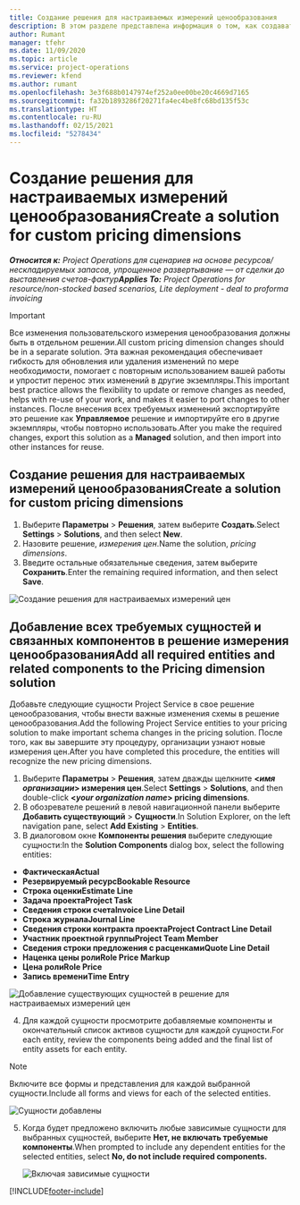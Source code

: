 ```yaml
---
title: Создание решения для настраиваемых измерений ценообразования
description: В этом разделе представлена информация о том, как создавать решения для настраиваемых измерений цен.
author: Rumant
manager: tfehr
ms.date: 11/09/2020
ms.topic: article
ms.service: project-operations
ms.reviewer: kfend
ms.author: rumant
ms.openlocfilehash: 3e3f688b0147974ef252a0ee00be20c4669d7165
ms.sourcegitcommit: fa32b1893286f20271fa4ec4be8fc68bd135f53c
ms.translationtype: HT
ms.contentlocale: ru-RU
ms.lasthandoff: 02/15/2021
ms.locfileid: "5278434"
---
```

# <a name="create-a-solution-for-custom-pricing-dimensions"></a><span data-ttu-id="28b28-103">Создание решения для настраиваемых измерений ценообразования</span><span class="sxs-lookup"><span data-stu-id="28b28-103">Create a solution for custom pricing dimensions</span></span>

 <span data-ttu-id="28b28-104">_**Относится к:** Project Operations для сценариев на основе ресурсов/нескладируемых запасов, упрощенное развертывание — от сделки до выставления счетов-фактур_</span><span class="sxs-lookup"><span data-stu-id="28b28-104">_**Applies To:** Project Operations for resource/non-stocked based scenarios, Lite deployment - deal to proforma invoicing_</span></span> 

>[!IMPORTANT]
><span data-ttu-id="28b28-105">Все изменения пользовательского измерения ценообразования должны быть в отдельном решении.</span><span class="sxs-lookup"><span data-stu-id="28b28-105">All custom pricing dimension changes should be in a separate solution.</span></span> <span data-ttu-id="28b28-106">Эта важная рекомендация обеспечивает гибкость для обновления или удаления изменений по мере необходимости, помогает с повторным использованием вашей работы и упростит перенос этих изменений в другие экземпляры.</span><span class="sxs-lookup"><span data-stu-id="28b28-106">This important best practice allows the flexibility to update or remove changes as needed, helps with re-use of your work, and makes it easier to port changes to other instances.</span></span> <span data-ttu-id="28b28-107">После внесения всех требуемых изменений экспортируйте это решение как **Управляемое** решение и импортируйте его в другие экземпляры, чтобы повторно использовать.</span><span class="sxs-lookup"><span data-stu-id="28b28-107">After you make the required changes, export this solution as a **Managed** solution, and then import into other instances for reuse.</span></span>

## <a name="create-a-solution-for-custom-pricing-dimensions"></a><span data-ttu-id="28b28-108">Создание решения для настраиваемых измерений ценообразования</span><span class="sxs-lookup"><span data-stu-id="28b28-108">Create a solution for custom pricing dimensions</span></span>

1.  <span data-ttu-id="28b28-109">Выберите **Параметры** > **Решения**, затем выберите **Создать**.</span><span class="sxs-lookup"><span data-stu-id="28b28-109">Select **Settings** > **Solutions**, and then select **New**.</span></span>
2.  <span data-ttu-id="28b28-110">Назовите решение, *<your organization name> измерения цен*.</span><span class="sxs-lookup"><span data-stu-id="28b28-110">Name the solution, *<your organization name> pricing dimensions*.</span></span>
3. <span data-ttu-id="28b28-111">Введите остальные обязательные сведения, затем выберите **Сохранить**.</span><span class="sxs-lookup"><span data-stu-id="28b28-111">Enter the remaining required information, and then select **Save**.</span></span>

  ![Создание решения для настраиваемых измерений цен](./media/Creation-of-custom-pricing-dimension-solution.png)
 
## <a name="add-all-required-entities-and-related-components-to-the-pricing-dimension-solution"></a><span data-ttu-id="28b28-113">Добавление всех требуемых сущностей и связанных компонентов в решение измерения ценообразования</span><span class="sxs-lookup"><span data-stu-id="28b28-113">Add all required entities and related components to the Pricing dimension solution</span></span>

<span data-ttu-id="28b28-114">Добавьте следующие сущности Project Service в свое решение ценообразования, чтобы внести важные изменения схемы в решение ценообразования.</span><span class="sxs-lookup"><span data-stu-id="28b28-114">Add the following Project Service entities to your pricing solution to make important schema changes in the pricing solution.</span></span> <span data-ttu-id="28b28-115">После того, как вы завершите эту процедуру, организации узнают новые измерения цен.</span><span class="sxs-lookup"><span data-stu-id="28b28-115">After you have completed this procedure, the entities will recognize the new pricing dimensions.</span></span>

1.  <span data-ttu-id="28b28-116">Выберите **Параметры** > **Решения**, затем дважды щелкните **<*имя организации*> измерения цен**.</span><span class="sxs-lookup"><span data-stu-id="28b28-116">Select **Settings** > **Solutions**, and then double-click **<*your organization name*> pricing dimensions**.</span></span>
2.  <span data-ttu-id="28b28-117">В обозревателе решений в левой навигационной панели выберите **Добавить существующий** > **Сущности**.</span><span class="sxs-lookup"><span data-stu-id="28b28-117">In Solution Explorer, on the left navigation pane, select **Add Existing** > **Entities**.</span></span>
3.  <span data-ttu-id="28b28-118">В диалоговом окне **Компоненты решения** выберите следующие сущности:</span><span class="sxs-lookup"><span data-stu-id="28b28-118">In the **Solution Components** dialog box, select the following entities:</span></span>
 
   - <span data-ttu-id="28b28-119">**Фактическая**</span><span class="sxs-lookup"><span data-stu-id="28b28-119">**Actual**</span></span>
   - <span data-ttu-id="28b28-120">**Резервируемый ресурс**</span><span class="sxs-lookup"><span data-stu-id="28b28-120">**Bookable Resource**</span></span>
   - <span data-ttu-id="28b28-121">**Строка оценки**</span><span class="sxs-lookup"><span data-stu-id="28b28-121">**Estimate Line**</span></span>
   - <span data-ttu-id="28b28-122">**Задача проекта**</span><span class="sxs-lookup"><span data-stu-id="28b28-122">**Project Task**</span></span>
   - <span data-ttu-id="28b28-123">**Сведения строки счета**</span><span class="sxs-lookup"><span data-stu-id="28b28-123">**Invoice Line Detail**</span></span>
   - <span data-ttu-id="28b28-124">**Строка журнала**</span><span class="sxs-lookup"><span data-stu-id="28b28-124">**Journal Line**</span></span>
   - <span data-ttu-id="28b28-125">**Сведения строки контракта проекта**</span><span class="sxs-lookup"><span data-stu-id="28b28-125">**Project Contract Line Detail**</span></span>
   - <span data-ttu-id="28b28-126">**Участник проектной группы**</span><span class="sxs-lookup"><span data-stu-id="28b28-126">**Project Team Member**</span></span>
   - <span data-ttu-id="28b28-127">**Сведения строки предложения с расценками**</span><span class="sxs-lookup"><span data-stu-id="28b28-127">**Quote Line Detail**</span></span>
   - <span data-ttu-id="28b28-128">**Наценка цены роли**</span><span class="sxs-lookup"><span data-stu-id="28b28-128">**Role Price Markup**</span></span>
   - <span data-ttu-id="28b28-129">**Цена роли**</span><span class="sxs-lookup"><span data-stu-id="28b28-129">**Role Price**</span></span>
   - <span data-ttu-id="28b28-130">**Запись времени**</span><span class="sxs-lookup"><span data-stu-id="28b28-130">**Time Entry**</span></span>
 
   ![Добавление существующих сущностей в решение для настраиваемых измерений цен](./media/Existing-entities-to-PD-solution.png)
 
 4. <span data-ttu-id="28b28-132">Для каждой сущности просмотрите добавляемые компоненты и окончательный список активов сущности для каждой сущности.</span><span class="sxs-lookup"><span data-stu-id="28b28-132">For each entity, review the components being added and the final list of entity assets for each entity.</span></span> 

   >[!NOTE]
   > <span data-ttu-id="28b28-133">Включите все формы и представления для каждой выбранной сущности.</span><span class="sxs-lookup"><span data-stu-id="28b28-133">Include all forms and views for each of the selected entities.</span></span>

  ![Сущности добавлены](./media/solution-component-selection.png)


5.  <span data-ttu-id="28b28-135">Когда будет предложено включить любые зависимые сущности для выбранных сущностей, выберите **Нет, не включать требуемые компоненты**.</span><span class="sxs-lookup"><span data-stu-id="28b28-135">When prompted to include any dependent entities for the selected entities, select **No, do not include required components.**</span></span>

    ![Включая зависимые сущности](./media/Do-not-include-required.png)


[!INCLUDE[footer-include](../includes/footer-banner.md)]